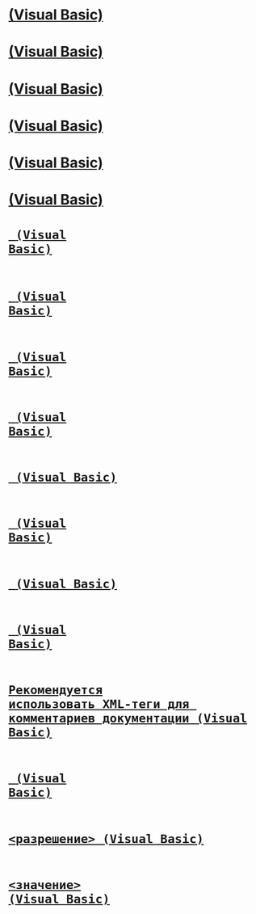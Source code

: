 # [<list> (Visual Basic)](list.md)
# [<remarks> (Visual Basic)](remarks.md)
# [<exception> (Visual Basic)](exception.md)
# [<include>(Visual Basic)](include.md)
# [<para> (Visual Basic)](para.md)
# [<returns> (Visual Basic)](returns.md)
# [<code> (Visual Basic)](code.md)
# [<example> (Visual Basic)](example.md)
# [<paramref> (Visual Basic)](paramref.md)
# [<summary> (Visual Basic)](summary.md)
# [<see> (Visual Basic)](see.md)
# [<param> (Visual Basic)](param.md)
# [<c> (Visual Basic)](c.md)
# [<seealso> (Visual Basic)](seealso.md)
# [Рекомендуется использовать XML-теги для комментариев документации (Visual Basic)](recommended-xml-tags-for-documentation-comments.md)
# [<typeparam> (Visual Basic)](typeparam.md)
# [<разрешение> (Visual Basic)](permission.md)
# [<значение> (Visual Basic)](value.md)

